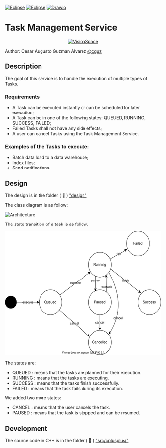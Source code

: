 [![Eclipse](https://img.shields.io/badge/-Eclipse%20C%2FC%2B%2B-blueviolet)](https://eclipse.org/) 
[![Eclipse](https://img.shields.io/badge/-Cmake-success)](https://cmake.org/) 
[![Drawio](https://img.shields.io/badge/-Drawio-orange)](https://drawio-app.com/)

# Task Management Service

<center><a href="http://visionspace.com/"><img src="https://user-images.githubusercontent.com/15159632/117484138-f7920900-af66-11eb-8def-6e9880860c4a.png" alt="VisionSpace" title="VisionSpace" height="100px" /></a></center>

Author: Cesar Augusto Guzman Alvarez [@cguz](https://github.com/cguz/)

## Description

The goal of this service is to handle the execution of multiple types of Tasks. 

### Requirements

* A Task can be executed instantly or can be scheduled for later execution;
* A Task can be in one of the following states: QUEUED, RUNNING, SUCCESS, FAILED;
* Failed Tasks shall not have any side effects;
* A user can cancel Tasks using the Task Management Service.

### Examples of the Tasks to execute:

* Batch data load to a data warehouse;
* Index files;
* Send notifications.


## Design 

The design is in the folder ( 📁 ) ["design"](https://github.com/cguz/task-management-service/tree/main/design)

The class diagram is as follow:

<img src="https://user-images.githubusercontent.com/15159632/117512725-79e2f300-af90-11eb-8bde-8a369c86bd32.png" alt="Architecture" title="Architecture" height="600px" />
  
The state transition of a task is as follow:

<img src="https://raw.githubusercontent.com/cguz/task-management-service/708bc7b59824075c9531412f4b65caf8285127cd/design/StateDiagram.svg" alt="State transition diagram" title="State transition diagram" height="400px" />

The states are:

* QUEUED : means that the tasks are planned for their execution.
* RUNNING : means that the tasks are executing.
* SUCCESS : means that the tasks finish successfully.
* FAILED : means that the task fails during its execution.

We added two more states:

* CANCEL : means that the user cancels the task.
* PAUSED : means that the task is stopped and can be resumed. 
  
## Development

The source code in C++ is in the folder ( 📁 ) ["src/cplusplus/"](https://github.com/cguz/task-management-service/tree/main/src/cplusplus)

